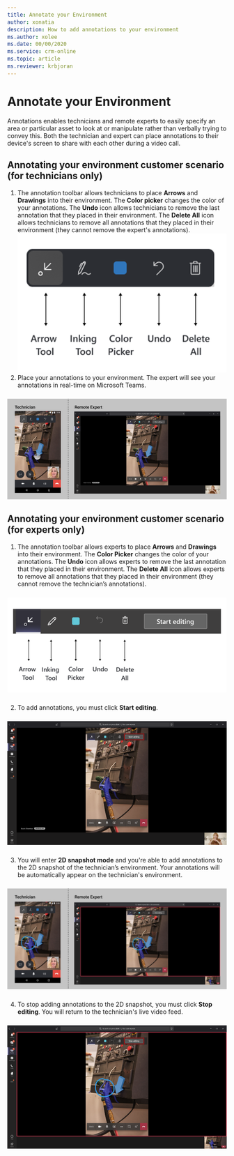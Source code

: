 ```yaml
---
title: Annotate your Environment 
author: xonatia
description: How to add annotations to your environment  
ms.author: xolee
ms.date: 00/00/2020
ms.service: crm-online
ms.topic: article
ms.reviewer: krbjoran
---
```

# Annotate your Environment 

Annotations enables technicians and remote experts to easily specify an area or particular asset to look at or manipulate rather than verbally trying to convey this. Both the technician and expert can place annotations to their device's screen to share with each other during a video call. 

## Annotating your environment customer scenario (for technicians only)
1. The annotation toolbar allows technicians to place **Arrows** and **Drawings** into their environment. The **Color picker** changes the color of your annotations. The **Undo** icon allows technicians to remove the last annotation that they placed in their environment. The **Delete All** icon allows technicians to remove all annotations that they placed in their environment (they cannot remove the expert's annotations). 
![RAM Toolbar](./media/ramtoolbar.png "RAM Toolbar")
2. Place your annotations to your environment. The expert will see your annotations in real-time on Microsoft Teams. 
###
![Place Annotations](./media/annoenvt_2.png "Place Annotations")
###

## Annotating your environment customer scenario (for experts only)

1. The annotation toolbar allows experts to place **Arrows** and **Drawings** into their environment. The **Color Picker** changes the color of your annotations. The **Undo** icon allows experts to remove the last annotation that they placed in their environment. The **Delete All** icon allows experts to remove all annotations that they placed in their environment (they cannot remove the technician’s annotations).
###
![MR Toolbar](./media/mrtoolbar.png "MR Toolbar")
###
2. To add annotations, you must click **Start editing**. 
###
![Start Edit](./media/teams_2.png "Start Edit")
###
3. You will enter **2D snapshot mode** and you're able to add annotations to the 2D snapshot of the technician’s environment. Your annotations will be automatically appear on the technician's environment.
###
![Expert Snapshot Mode](./media/annoenvt.png "Expert Snapshot Mode")
###
4. To stop adding annotations to the 2D snapshot, you must click **Stop editing**. You will return to the technician's live video feed.
###
![Stop Edit](./media/teams_4.png "Stop Edit")
###
